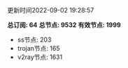更新时间2022-09-02 19:28:57

**总订阅: 64**
**总节点: 9532**
**有效节点: 1999**
- ss节点: 203
- trojan节点: 165
- v2ray节点: 1631
